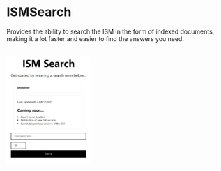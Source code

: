 # ISMSearch
Provides the ability to search the ISM in the form of indexed documents, making it a lot faster and easier to find the answers you need.

<br />

<img src='screenshot.jpg' height='250px' />